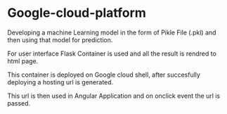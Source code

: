 # Google-cloud-platform

Developing a machine Learning model in the form of Pikle File (.pkl)
and then using that model for prediction. 

For user interface Flask Container is used and all the result is rendred to html page.

This container is deployed on Google cloud shell, after succesfully deploying a hosting 
url is generated.

This url is then used in Angular Application and on onclick event the url is passed.
